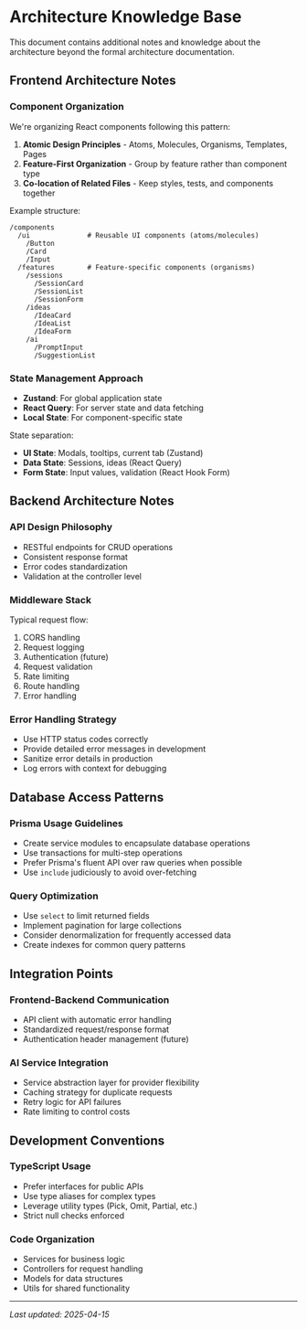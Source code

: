 # Architecture Knowledge Base

This document contains additional notes and knowledge about the architecture beyond the formal architecture documentation.

## Frontend Architecture Notes

### Component Organization

We're organizing React components following this pattern:

1. **Atomic Design Principles** - Atoms, Molecules, Organisms, Templates, Pages
2. **Feature-First Organization** - Group by feature rather than component type
3. **Co-location of Related Files** - Keep styles, tests, and components together

Example structure:

```
/components
  /ui              # Reusable UI components (atoms/molecules)
    /Button
    /Card
    /Input
  /features        # Feature-specific components (organisms)
    /sessions
      /SessionCard
      /SessionList
      /SessionForm
    /ideas
      /IdeaCard
      /IdeaList
      /IdeaForm
    /ai
      /PromptInput
      /SuggestionList
```

### State Management Approach

- **Zustand**: For global application state
- **React Query**: For server state and data fetching
- **Local State**: For component-specific state

State separation:

- **UI State**: Modals, tooltips, current tab (Zustand)
- **Data State**: Sessions, ideas (React Query)
- **Form State**: Input values, validation (React Hook Form)

## Backend Architecture Notes

### API Design Philosophy

- RESTful endpoints for CRUD operations
- Consistent response format
- Error codes standardization
- Validation at the controller level

### Middleware Stack

Typical request flow:

1. CORS handling
2. Request logging
3. Authentication (future)
4. Request validation
5. Rate limiting
6. Route handling
7. Error handling

### Error Handling Strategy

- Use HTTP status codes correctly
- Provide detailed error messages in development
- Sanitize error details in production
- Log errors with context for debugging

## Database Access Patterns

### Prisma Usage Guidelines

- Create service modules to encapsulate database operations
- Use transactions for multi-step operations
- Prefer Prisma's fluent API over raw queries when possible
- Use `include` judiciously to avoid over-fetching

### Query Optimization

- Use `select` to limit returned fields
- Implement pagination for large collections
- Consider denormalization for frequently accessed data
- Create indexes for common query patterns

## Integration Points

### Frontend-Backend Communication

- API client with automatic error handling
- Standardized request/response format
- Authentication header management (future)

### AI Service Integration

- Service abstraction layer for provider flexibility
- Caching strategy for duplicate requests
- Retry logic for API failures
- Rate limiting to control costs

## Development Conventions

### TypeScript Usage

- Prefer interfaces for public APIs
- Use type aliases for complex types
- Leverage utility types (Pick, Omit, Partial, etc.)
- Strict null checks enforced

### Code Organization

- Services for business logic
- Controllers for request handling
- Models for data structures
- Utils for shared functionality

---

_Last updated: 2025-04-15_
